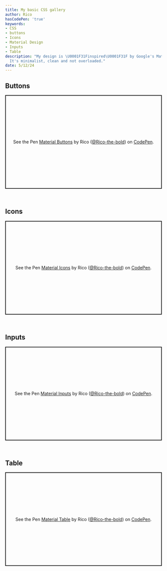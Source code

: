 ```yaml
---
title: My basic CSS gallery
author: Rico
hasCodePen: 'true'
keywords:
- CSS
- buttons
- Icons
- Material Design
- Inputs
- Table
description: "My design is \U0001F31Finspired\U0001F31F by Google's Material Design.
  It's minimalist, clean and not overloaded."
date: 5/12/24
---
```


## Buttons

<div class="demo">
    <p class="codepen" data-height="300" data-theme-id="dark" data-default-tab="result" data-slug-hash="NWOQYqz" data-editable="true" data-user="Rico-the-bold" style="height: 300px; box-sizing: border-box; display: flex; align-items: center; justify-content: center; border: 2px solid; margin: 1em 0; padding: 1em;">
        <span>See the Pen <a href="https://codepen.io/Rico-the-bold/pen/NWOQYqz">
        Material Buttons</a> by Rico (<a href="https://codepen.io/Rico-the-bold">@Rico-the-bold</a>)
        on <a href="https://codepen.io">CodePen</a>.</span>
        </p>
</div>
<br>

## Icons

<div class="demo">
    <p class="codepen" data-height="300" data-theme-id="dark" data-default-tab="result" data-slug-hash="poxMBOR" data-editable="true" data-user="Rico-the-bold" style="height: 300px; box-sizing: border-box; display: flex; align-items: center; justify-content: center; border: 2px solid; margin: 1em 0; padding: 1em;">
        <span>See the Pen <a href="https://codepen.io/Rico-the-bold/pen/poxMBOR">
        Material Icons</a> by Rico (<a href="https://codepen.io/Rico-the-bold">@Rico-the-bold</a>)
        on <a href="https://codepen.io">CodePen</a>.</span>
        </p>
</div>
<br>

## Inputs

<div class="demo">
    <p class="codepen" data-height="300" data-theme-id="dark" data-default-tab="result" data-slug-hash="poxMBLE" data-editable="true" data-user="Rico-the-bold" style="height: 300px; box-sizing: border-box; display: flex; align-items: center; justify-content: center; border: 2px solid; margin: 1em 0; padding: 1em;">
        <span>See the Pen <a href="https://codepen.io/Rico-the-bold/pen/poxMBLE">
        Material Inputs</a> by Rico (<a href="https://codepen.io/Rico-the-bold">@Rico-the-bold</a>)
        on <a href="https://codepen.io">CodePen</a>.</span>
        </p>
</div>
<br>

## Table

<div class="demo">
    <p class="codepen" data-height="300" data-theme-id="dark" data-default-tab="result" data-slug-hash="GRYVapg" data-editable="true" data-user="Rico-the-bold" style="height: 300px; box-sizing: border-box; display: flex; align-items: center; justify-content: center; border: 2px solid; margin: 1em 0; padding: 1em;">
        <span>See the Pen <a href="https://codepen.io/Rico-the-bold/pen/GRYVapg">
        Material Table</a> by Rico (<a href="https://codepen.io/Rico-the-bold">@Rico-the-bold</a>)
        on <a href="https://codepen.io">CodePen</a>.</span>
        </p>
</div>